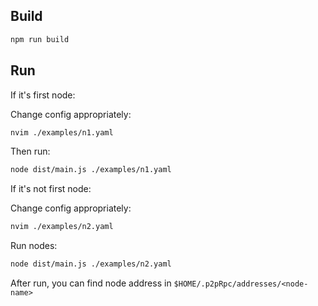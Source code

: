 ## Build

```bash
npm run build
```

## Run

If it's first node:

Change config appropriately:
```bash
nvim ./examples/n1.yaml
```
Then run:
```bash
node dist/main.js ./examples/n1.yaml
```

If it's not first node:

Change config appropriately:

```bash
nvim ./examples/n2.yaml
```

Run nodes:

```bash
node dist/main.js ./examples/n2.yaml
```

After run, you can find node address in `$HOME/.p2pRpc/addresses/<node-name>`
